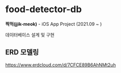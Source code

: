 # food-detector-db
**찍먹(jjik-meok)** - iOS App Project (2021.09 ~ )

데이터베이스 설계 및 구현

## ERD 모델링
https://www.erdcloud.com/d/7CFCE89B6AhNMt2uh
